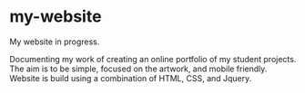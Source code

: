 my-website
==========

My website in progress.

Documenting my work of creating an online portfolio of my student projects. 
The aim is to be simple, focused on the artwork, and mobile friendly. 
Website is build using a combination of HTML, CSS, and Jquery.
